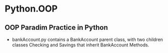 # Python.OOP
## OOP Paradim Practice in Python
- bankAccount.py contains a BankAccount parent class, with two children classes Checking and Savings that inherit BankAccount Methods.
